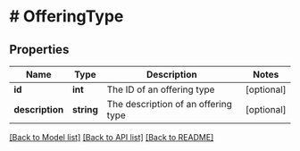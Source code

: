 # # OfferingType

## Properties

Name | Type | Description | Notes
------------ | ------------- | ------------- | -------------
**id** | **int** | The ID of an offering type | [optional]
**description** | **string** | The description of an offering type | [optional]

[[Back to Model list]](../../README.md#models) [[Back to API list]](../../README.md#endpoints) [[Back to README]](../../README.md)
